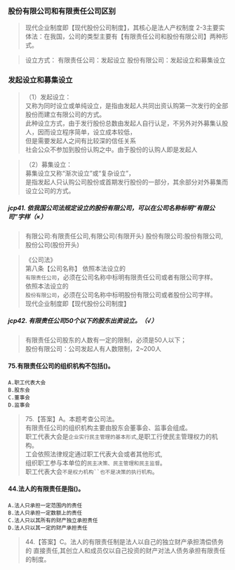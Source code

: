 ### 股份有限公司和有限责任公司区别
>   现代企业制度即【现代股份公司制度】，其核心是法人产权制度
    2-3主要实体法：在我国，公司的类型主要有【有限责任公司和股份有限公司】两种形式。
    
>   设立方式：
        有限责任公司：发起设立
        股份有限公司：发起设立和募集设立


### 发起设立和募集设立
>   （1）发起设立：    
    又称为同时设立或单纯设立，是指由发起人共同出资认购第一次发行的全部股份而建立有限公司的方式。    
    此种设立方式，由于发行股份总数由发起人自行认足，不另外对外募集认股人，因而设立程序简单，设立成本较低，    
    但是需要发起人之间有比较深的信任关系    
    社会公众不参加到股份认购之中。由于股份的认购人即是发起人    
    
>   （2）募集设立：   
    募集设立又称“渐次设立”或“复杂设立”，   
    是指发起人只认购公司股份或首期发行股份的一部分，其余部分对外募集而设立公司的方式。   

##### jcp41. 依我国公司法规定设立的股份有限公司，可以在公司名称标明“有限公司”字样（×）
>   有限公司:有限责任公司,有限公司(有限开头)
    股份有限公司:股份有限公司,股份公司(股份开头)

>   《公司法》   
    第八条【公司名称】 依照本法设立的    
        `有限责任公司`，必须在公司名称中标明有限责任公司或者有限公司字样。    
    依照本法设立的    
        `股份有限公司`，必须在公司名称中标明股份有限公司或者股份公司字样。      
>   现代企业制度即【现代股份公司制度】


##### jcp42. 有限责任公司50个以下的股东出资设立。（√）
>   有限责任公司股东的人数有一定的限制，必须是50人以下；     
    股份有限公司：公司发起人有人数限制，2~200人

#### 75.有限责任公司的组织机构不包括()。
    A.职工代表大会
    B.股东会
    C.董事会
    D.监事会
>   75.【答案】A。本题考查公司法。   
有限责任公司的组织机构主要由股东会董事会、监事会组成。     
职工代表大会是`企业实行民主管理的基本形式`,是职工行使民主管理权力的机构。     
工会依照法律规定通过职工代表大会或者其他形式,     
组织职工参与本单位的`民主决策、民主管理和民主监督`。     
职工代表大会`不是权力机构``也不是决策的执行机构`。  
    
#### 44.法人的有限责任是指()。
    A.法人只承担一定范围内的责任
    B.法人只承担一定数额上的责任
    C.法人只以其所有的财产独立承担责任
    D.法人只以其一定的财产承担责任
>   44.【答案】C。法人的有限责任制是法人以自己的独立财产承担清偿债务的
    直接责任,其创立人和成员仅以自己投资的财产对法人债务承担有限责任的制度。

















    